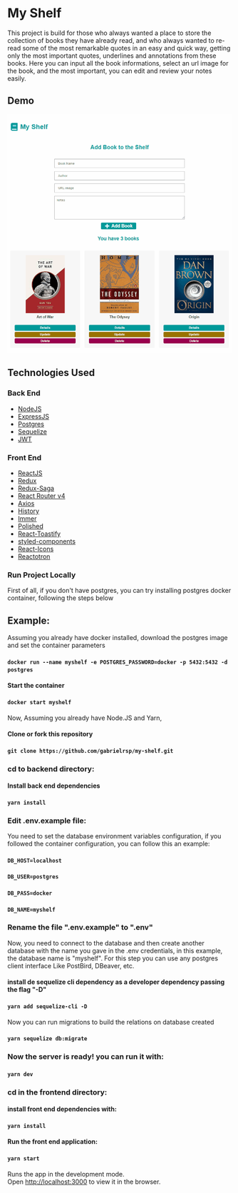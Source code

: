 # My Shelf

This project is build for those who always wanted a place to store the collection of books they have already read, and who always wanted to re-read some of the most remarkable quotes in an easy and quick way, getting only the most important quotes, underlines and annotations from these books.
Here you can input all the book informations, select an url image for the book, and the most important, you can edit and review your notes easily. 

## Demo

![](MyShelfDemo.gif)

## Technologies Used
  
  ### Back End
  
  -  [NodeJS](https://nodejs.org/)
  -  [ExpressJS](https://expressjs.com/)
  -  [Postgres](https://postgresql.org/)
  -  [Sequelize](https://sequelize.org/master/)
  -  [JWT](https://jwt.io/)
  
  ### Front End   
  
  -  [ReactJS](https://reactjs.org/)
  -  [Redux](https://redux.js.org/)
  -  [Redux-Saga](https://redux-saga.js.org/)
  -  [React Router v4](https://github.com/ReactTraining/react-router)
  -  [Axios](https://github.com/axios/axios)
  -  [History](https://www.npmjs.com/package/history)
  -  [Immer](https://github.com/immerjs/immer)
  -  [Polished](https://polished.js.org/)
  -  [React-Toastify](https://fkhadra.github.io/react-toastify/)
  -  [styled-components](https://www.styled-components.com/)
  -  [React-Icons](https://react-icons.netlify.com/)
  -  [Reactotron](https://infinite.red/reactotron)
   

### Run Project Locally

First of all, if you don't have postgres, you can try installing postgres docker container, following the steps below

## Example:
Assuming you already have docker installed, download the postgres image and set the container parameters

#### `docker run --name myshelf -e POSTGRES_PASSWORD=docker -p 5432:5432 -d postgres`


####  Start the container

#### `docker start myshelf`

Now, Assuming you already have Node.JS and Yarn, 


#### Clone or fork this repository

#### `git clone https://github.com/gabrielrsp/my-shelf.git`


### cd to backend directory:

#### Install back end dependencies

#### `yarn install`


### Edit .env.example file:

You need to set the database environment variables configuration, if you followed the container configuration, you can follow this an example:

#### `DB_HOST=localhost`
#### `DB_USER=postgres`
#### `DB_PASS=docker`
#### `DB_NAME=myshelf`


### Rename the file ".env.example" to ".env" 

Now, you need to connect to the database and then create another database with the name you gave in the .env credentials, in this example, the database name is "myshelf". For this step you can use any postgres client interface Like PostBird, DBeaver, etc.


#### install de sequelize cli dependency as a developer dependency passing the flag "-D"

#### `yarn add sequelize-cli -D`

Now you can run migrations to build the relations on database created

#### `yarn sequelize db:migrate`


### Now the server is ready! you can run it with:

#### `yarn dev`


### cd in the frontend directory:

#### install front end dependencies with:

 #### `yarn install`

#### Run the front end application:

#### `yarn start`


Runs the app in the development mode.<br />
Open [http://localhost:3000](http://localhost:3000) to view it in the browser.

